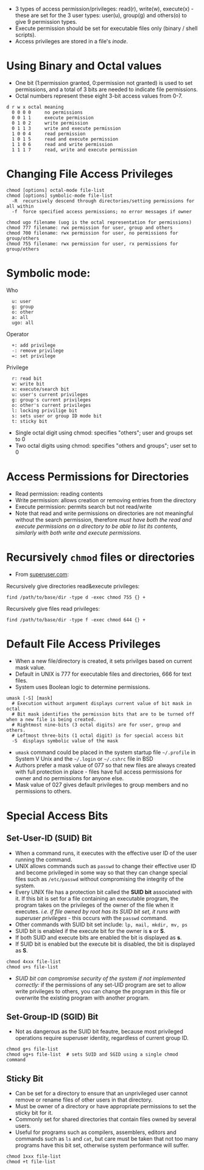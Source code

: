 
- 3 types of access permission/privileges: read(r), write(w), execute(x) - these are set for the 3 user types: user(u), group(g) and others(o) to give 9 permission types.
- Execute permission should be set for executable files only (binary / shell scripts).
- Access privileges are stored in a file's *inode*.

# Using Binary and Octal values
- One bit (1:permission granted, 0:permission not granted) is used to set permissions, and a total of 3 bits are needed to indicate file permissions.
- Octal numbers represent these eight 3-bit access values from 0-7.

```
d r w x octal meaning
  0 0 0 0     no permissions
  0 0 1 1     execute permission
  0 1 0 2     write permission
  0 1 1 3     write and execute permission
  1 0 0 4     read permission
  1 0 1 5     read and execute permission
  1 1 0 6     read and write permission
  1 1 1 7     read, write and execute permission
```

# Changing File Access Privileges
```
chmod [options] octal-mode file-list
chmod [options] symbolic-mode file-list
  -R  recursively descend through directories/setting permissions for all within
  -f  force specified access permissions; no error messages if owner

chmod ugo filename (uog is the octal representation for permissions)
chmod 777 filename: rwx permission for user, group and others
chmod 700 filename: rwx permission for user, no permissions for group/others
chmod 755 filename: rwx permission for user, rx permissions for group/others
```

# Symbolic mode:

Who
```
  u: user
  g: group
  o: other
  a: all
  ugo: all
```
Operator
```
  +: add privilege
  -: remove privilege
  =: set privilege
```
Privilege
```
  r: read bit
  w: write bit
  x: execute/search bit
  u: user's current privileges
  g: group's current privileges
  o: other's current privileges
  l: locking privilige bit
  s: sets user or group ID mode bit
  t: sticky bit
```

- Single octal digit using chmod: specifies "others"; user and groups set to 0
- Two octal digits using chmod: specifies "others and groups"; user set to 0

# Access Permissions for Directories

- Read permission: reading contents
- Write permission: allows creation or removing entries from the directory
- Execute permission: permits search but not read/write
- Note that read and write permissions on directories are not meaningful without the search permission, therefore *must have both the read and execute permissions on a directory to be able to list its contents, similarly with both write and execute permissions.*

# Recursively `chmod` files or directories
- From [superuser.com](http://superuser.com/questions/91935/how-to-chmod-all-directories-except-files-recursively):

Recursively give directories read&execute privileges:
```
find /path/to/base/dir -type d -exec chmod 755 {} +
```
Recursively give files read privileges:
```
find /path/to/base/dir -type f -exec chmod 644 {} +
```

# Default File Access Privileges
- When a new file/directory is created, it sets privilges based on current mask value.
- Default in UNIX is 777 for executable files and directories, 666 for text files.
- System uses Boolean logic to determine permissions.

```
umask [-S] [mask]
  # Execution without argument displays current value of bit mask in octal
  # Bit mask identifies the permission bits that are to be turned off when a new file is being created.
  # Rightmost nine-bits (3 octal digits) are for user, group and others.
  # Leftmost three-bits (1 octal digit) is for special access bit
  -S  displays symbolic value of the mask
```

- `umask` command could be placed in the system startup file `~/.profile` in System V Unix and the `~/.login` or `~/.cshrc` file in BSD
- Authors prefer a mask value of 077 so that new files are always created with full protection in place - files have full access permissions for owner and no permissions for anyone else.
- Mask value of 027 gives default privileges to group members and no permissions to others.

# Special Access Bits

## Set-User-ID (SUID) Bit

- When a command runs, it executes with the effective user ID of the user running the command.
- UNIX allows commands such as `passwd` to change their effective user ID and become privileged in some way so that they can change special files such as `/etc/passwd` without compromising the integrity of the system.
- Every UNIX file has a protection bit called the **SUID bit** associated with it. If this bit is set for a file containing an executable program, the program takes on the privileges of the owner of the file when it executes. *i.e. if file owned by root has its SUID bit set, it runs with superuser privileges* - this occurs with the `passwd` command.
- Other commands with SUID bit set include: `lp, mail, mkdir, mv, ps`
- SUID bit is enabled if the execute bit for the owner is **s** or **S**.
- If both SUID and execute bits are enabled the bit is displayed as **s**.
- If SUID bit is enabled but the execute bit is disabled, the bit is displayed as **S**.

```
chmod 4xxx file-list
chmod u+s file-list
```

- *SUID bit can compromise security of the system if not implemented correctly:* if the permissions of any set-UID program are set to allow write privileges to others, you can change the program in this file or overwrite the existing program with another program.

## Set-Group-ID (SGID) Bit

- Not as dangerous as the SUID bit feautre, because most privileged operations require superuser identity, regardless of current group ID.

```
chmod g+s file-list
chmod ug+s file-list  # sets SUID and SGID using a single chmod command
```

## Sticky Bit
- Can be set for a directory to ensure that an unprivileged user cannot remove or rename files of other users in that directory.
- Must be owner of a directory or have appropriate permissions to set the sticky bit for it.
- Commonly set for shared directories that contain files owned by several users.
- Useful for programs such as compilers, assemblers, editors and commands such as `ls` and `cat`, but care must be taken that not too many programs have this bit set, otherwise system performance will suffer.

```
chmod 1xxx file-list
chmod +t file-list
```
